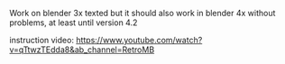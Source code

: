 Work on blender 3x texted but it should also work in blender 4x without problems, at least until version 4.2

instruction video:
https://www.youtube.com/watch?v=qTtwzTEdda8&ab_channel=RetroMB
